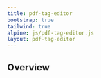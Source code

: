 ```yaml
---
title: pdf-tag-editor
bootstrap: true
tailwind: true
alpine: js/pdf-tag-editor.js
layout: pdf-tag-editor
---
```


## Overview
